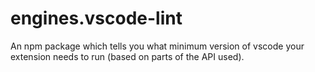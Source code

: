 # engines.vscode-lint
An npm package which tells you what minimum version of vscode your extension needs to run (based on parts of the API used).

